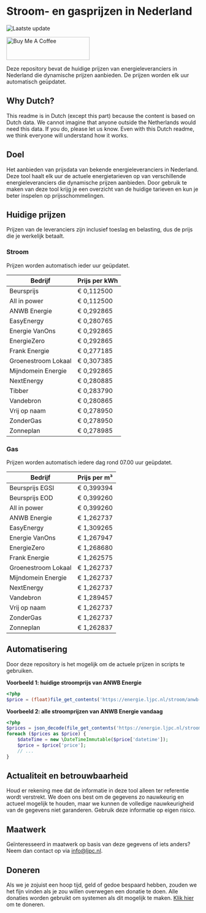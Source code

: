 # Stroom- en gasprijzen in Nederland

![Laatste update](https://img.shields.io/badge/laatste%20update-2025--03--28%2022%3A00%20CET-brightgreen)

<a href="https://www.buymeacoffee.com/Lars-" target="_blank"><img src="https://cdn.buymeacoffee.com/buttons/v2/default-orange.png" alt="Buy Me A Coffee" height="60" style="height: 60px !important;width: 217px !important;" ></a>

Deze repository bevat de huidige prijzen van energieleveranciers in Nederland die dynamische prijzen aanbieden. De prijzen worden elk uur automatisch geüpdatet.

## Why Dutch?

This readme is in Dutch (except this part) because the content is based on Dutch data. We cannot imagine that anyone outside the Netherlands would need this data. If you do, please let us know. Even with this Dutch readme, we think
everyone will understand how it works.

## Doel

Het aanbieden van prijsdata van bekende energieleveranciers in Nederland. Deze tool haalt elk uur de actuele energietarieven op van verschillende energieleveranciers die dynamische prijzen aanbieden. Door gebruik te maken van deze tool
krijg je een overzicht van de huidige tarieven en kun je beter inspelen op prijsschommelingen.

## Huidige prijzen

Prijzen van de leveranciers zijn inclusief toeslag en belasting, dus de prijs die je werkelijk betaalt.

### Stroom

Prijzen worden automatisch ieder uur geüpdatet.

 Bedrijf | Prijs per kWh 
---------|---------------
Beursprijs | € 0,112500
All in power | € 0,112500
ANWB Energie | € 0,292865
EasyEnergy | € 0,280765
Energie VanOns | € 0,292865
EnergieZero | € 0,292865
Frank Energie | € 0,277185
Groenestroom Lokaal | € 0,307385
Mijndomein Energie | € 0,292865
NextEnergy | € 0,280885
Tibber | € 0,283790
Vandebron | € 0,280865
Vrij op naam | € 0,278950
ZonderGas | € 0,278950
Zonneplan | € 0,278985


### Gas

Prijzen worden automatisch iedere dag rond 07.00 uur geüpdatet.

 Bedrijf | Prijs per m³ 
---------|--------------
Beursprijs EGSI | € 0,399394
Beursprijs EOD | € 0,399260
All in power | € 0,399260
ANWB Energie | € 1,262737
EasyEnergy | € 1,309265
Energie VanOns | € 1,267947
EnergieZero | € 1,268680
Frank Energie | € 1,262575
Groenestroom Lokaal | € 1,262737
Mijndomein Energie | € 1,262737
NextEnergy | € 1,262737
Vandebron | € 1,289457
Vrij op naam | € 1,262737
ZonderGas | € 1,262737
Zonneplan | € 1,262837


## Automatisering

Door deze repository is het mogelijk om de actuele prijzen in scripts te gebruiken.

**Voorbeeld 1: huidige stroomprijs van ANWB Energie**

```php
<?php
$price = (float)file_get_contents('https://energie.ljpc.nl/stroom/anwb-energie-nu.txt');

```

**Voorbeeld 2: alle stroomprijzen van ANWB Energie vandaag**

```php
<?php
$prices = json_decode(file_get_contents('https://energie.ljpc.nl/stroom/all-in-power-vandaag.json'),true);
foreach ($prices as $price) {
    $dateTime = new \DateTimeImmutable($price['datetime']);
    $price = $price['price'];
    // ...
}
```

## Actualiteit en betrouwbaarheid

Houd er rekening mee dat de informatie in deze tool alleen ter referentie wordt verstrekt. We doen ons best om de gegevens zo nauwkeurig en actueel mogelijk te houden, maar we kunnen de volledige nauwkeurigheid van de gegevens niet
garanderen. Gebruik deze informatie op eigen risico.

## Maatwerk

Geïnteresseerd in maatwerk op basis van deze gegevens of iets anders? Neem dan contact op
via [info@ljpc.nl](mailto:info@ljpc.nl?subject=Energie%20prijzen).

## Doneren

Als we je zojuist een hoop tijd, geld of gedoe bespaard hebben, zouden we het fijn vinden als je zou willen overwegen een
donatie te doen. Alle donaties worden gebruikt om systemen als dit mogelijk te
maken. [Klik hier](https://www.buymeacoffee.com/Lars-) om te doneren.
